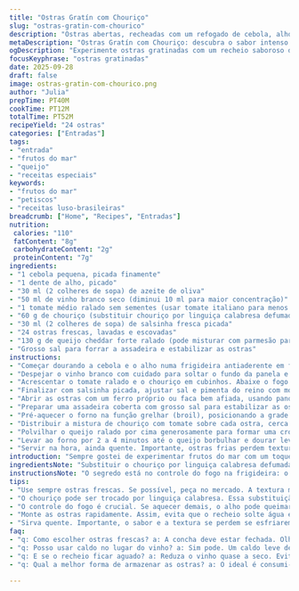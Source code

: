 ```yaml
---
title: "Ostras Gratín com Chouriço"
slug: "ostras-gratin-com-chourico"
description: "Ostras abertas, recheadas com um refogado de cebola, alho, vinho branco, tomate e pedacinhos de chouriço, cobertas com queijo cheddar forte e gratinadas no forno até dourar. Prato sem glúten, sem nozes e sem ovos. Rende 24 unidades, ideal para petiscos ou entrada. A combinação entre o salgado das ostras, o aroma intenso do chouriço e a crocância do queijo gratinado causa impacto no paladar. Receita para quem busca algo diferente, com toque espanhol e um toque de brasilidade no jeito de preparar os ingredientes."
metaDescription: "Ostras Gratín com Chouriço: descubra o sabor intenso das ostras gratinadas com chouriço e queijo cheddar forte"
ogDescription: "Experimente ostras gratinadas com um recheio saboroso de chouriço e queijo cheddar"
focusKeyphrase: "ostras gratinadas"
date: 2025-09-28
draft: false
image: ostras-gratin-com-chourico.png
author: "Julia"
prepTime: PT40M
cookTime: PT12M
totalTime: PT52M
recipeYield: "24 ostras"
categories: ["Entradas"]
tags:
- "entrada"
- "frutos do mar"
- "queijo"
- "receitas especiais"
keywords:
- "frutos do mar"
- "petiscos"
- "receitas luso-brasileiras"
breadcrumb: ["Home", "Recipes", "Entradas"]
nutrition: 
 calories: "110"
 fatContent: "8g"
 carbohydrateContent: "2g"
 proteinContent: "7g"
ingredients:
- "1 cebola pequena, picada finamente"
- "1 dente de alho, picado"
- "30 ml (2 colheres de sopa) de azeite de oliva"
- "50 ml de vinho branco seco (diminui 10 ml para maior concentração)"
- "1 tomate médio ralado sem sementes (usar tomate italiano para menos líquido)"
- "60 g de chouriço (substituir chouriço por linguiça calabresa defumada para sabor mais marcante), cortado em cubinhos"
- "30 ml (2 colheres de sopa) de salsinha fresca picada"
- "24 ostras frescas, lavadas e escovadas"
- "130 g de queijo cheddar forte ralado (pode misturar com parmesão para gratinar melhor)"
- "Grosso sal para forrar a assadeira e estabilizar as ostras"
instructions:
- "Começar dourando a cebola e o alho numa frigideira antiaderente em fogo alto com azeite. Preste atenção no som e cheiro, deve ficar translúcido e quase caramelizado, sem queimar."
- "Despejar o vinho branco com cuidado para soltar o fundo da panela e deixar reduzir quase totalmente, isso vai concentrar o sabor e evitar excesso de líquido."
- "Acrescentar o tomate ralado e o chouriço em cubinhos. Abaixe o fogo para médio-baixo e cozinhar por uns 4 minutos até engrossar levemente. Mexer ocasionalmente para não queimar, o ponto certo é quando o molho leva uma textura quase pegajosa."
- "Finalizar com salsinha picada, ajustar sal e pimenta do reino com moderação – ostras já têm sal natural, grave isso para não errar."
- "Abrir as ostras com um ferro próprio ou faca bem afiada, usando pano grosso para proteção. Soltar a carne da concha mas deixar dentro dela para servir. Limpar bem qualquer impureza, esse passo é crucial para evitar areia escondida e garantir sabor limpo."
- "Preparar uma assadeira coberta com grosso sal para estabilizar as ostras; isso evita que elas tombem e percam o recheio na hora do forno."
- "Pré-aquecer o forno na função grelhar (broil), posicionando a grade no terço superior. O calor direto vai gratinar rápido o queijo e cozinhar as ostras sem ressecar."
- "Distribuir a mistura de chouriço com tomate sobre cada ostra, cerca de 1 colher de sopa, cobrindo uniformemente."
- "Polvilhar o queijo ralado por cima generosamente para formar uma crosta dourada e crocante."
- "Levar ao forno por 2 a 4 minutos até o queijo borbulhar e dourar levemente, observar o tempo para não queimar; o cheiro de queijo tostado é sinal de hora certa."
- "Servir na hora, ainda quente. Importante, ostras frias perdem textura e charme. Sirvo com limão em gomos e uma cerveja gelada para frisar a experiência."
introduction: "Sempre gostei de experimentar frutos do mar com um toque regional e calientes. Imaginei combinar o mar das ostras frescas com o sabor intenso e picante do chouriço. A ideia de gratinar com queijo cheddar surgiu de antigas receitas portuguesas adaptadas às minhas raízes brasileiras, usando o que tinha na dispensa. É uma mistura que exige atenção no equilíbrio do líquido e da intensidade do tempero, para não sufocar a delicadeza do molusco. Depois de algumas tentativas, descobri que o molho deve ficar quase seco, com sabor concentrado, quase um pesto quente. O queijo reforça o toque gratinado e dá textura contrastante. A sensação sonora do queijo borbulhando e dourando dá a deixa para tirar do forno com precisão. A textura interna, macia com explosão salgada da ostra e o estalado do queijo é algo que nunca canso de repetir para amigos."
ingredientsNote: "Substituir o chouriço por linguiça calabresa defumada muda o perfil de sabor para algo mais próximo da nossa culinária. Uso tomate italiano ralado para evitar excesso de água, sempre tiro as sementes para não diluir o molho. O uso do vinho branco é importante para equilibrar o aroma, mas pode ser substituído por um caldo leve de legumes em falta de vinho. O uso de azeite extra virgem valoriza o aroma e ajuda a dourar cebola e alho sem ardor. Queijo cheddar dá uma crocância e sabor intensos, mas mistura com parmesão resiste melhor ao calor sem queimar. Usar grosso sal para assar as ostras é dica velha que evita bagunça na hora do forno, ajuda o molusco a não tombar. Limpar bem as ostras evita surpresas desagradáveis na textura e gosto final."
instructionsNote: "O segredo está no controle do fogo na frigideira: o refogado deve dourar lentamente para desenvolver sabores, evitando queimar o alho que amargaria tudo. Reduzir o vinho quase a seco é fundamental para evitar que o recheio fique aguado – deve ficar quase pastoso, brilhante. Ao abrir as ostras, tome cuidado não para furar a carne, senão perde o suco que faz parte do sabor. Assar com a grelha bem próxima do queijo garante gratinar rápido e sem ressecar a ostra. Fique atento ao dourado do queijo, na dúvida melhor tirar um pouco antes do que deixar passar do ponto. Servir imediatamente é regra de ouro para aproveitar o contraste do queijo crocante com a ostra macia e suculenta. Preparar os ingredientes e montar rápido evita que o recheio solte água e desmonte. Experimente também finalizar com um toque de pimenta calabresa em flocos para um toque extra."
tips:
- "Use sempre ostras frescas. Se possível, peça no mercado. A textura muda completamente. Cheque a concha. Ela deve estar fechada ou se fechar ao toque. Não use ostras abertas."
- "O chouriço pode ser trocado por linguiça calabresa. Essa substituição traz um sabor mais forte. Noto que o resultado é mais próximo da nossa culinária. Também fica ótimo se incorporar temperos como páprica."
- "O controle do fogo é crucial. Se aquecer demais, o alho pode queimar. Isso estraga tudo. O tempo de refogado deve ser observado. Em média, 4 a 5 minutos em fogo médio é suficiente para dourar."
- "Monte as ostras rapidamente. Assim, evita que o recheio solte água e desmonte. O queijo gratinado deve ser colocado rapidamente. O tempo no forno é curto. Observe o cheiro. O cheiro é indicador de que o queijo está ótima."
- "Sirva quente. Importante, o sabor e a textura se perdem se esfriarem. Use limão em gomos na hora de servir. A acidez contrasta bem com o sabor do recheio."
faq:
- "q: Como escolher ostras frescas? a: A concha deve estar fechada. Olhe sempre. Se aberta, aperte ligeiramente. Ela deve fechar. Isso indica frescor."
- "q: Posso usar caldo no lugar do vinho? a: Sim pode. Um caldo leve de legumes funciona bem. O vinho traz acidez. Mas o caldo também traz profundidade."
- "q: E se o recheio ficar aguado? a: Reduza o vinho quase a seco. Evita que o molho fique líquido demais. O ideal é uma consistência pastosa. Observe sempre."
- "q: Qual a melhor forma de armazenar as ostras? a: O ideal é consumi-las frescas. Se precisar armazenar, mantenha na geladeira. Com filme plástico por cima. Consuma em um ou dois dias."

---
```


